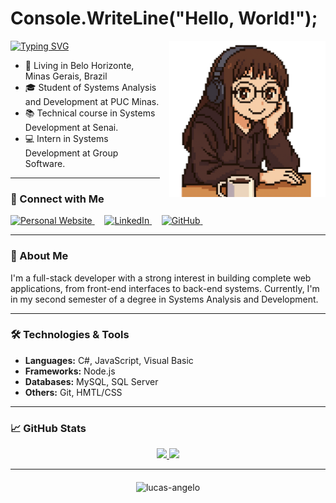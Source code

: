 # Console.WriteLine("Hello, World!");

<p float="left">
  <a href="https://git.io/typing-svg">
     <img src="https://readme-typing-svg.demolab.com?font=Fira+Code&pause=1000&color=F74C6AFF&random=false&width=499&height=40&lines=Hey%2F+I'm+Ma%C3%ADra.+I'm+into+computer+stuff." alt="Typing SVG" />
  </a>

   <img src="https://github.com/mairamendes/mairamendes/blob/main/pixelart%20(1).png" width="250" align="right" style="margin-left: 15px;">

- 📍 Living in Belo Horizonte, Minas Gerais, Brazil
- 🎓 Student of Systems Analysis and Development at PUC Minas.
- 📚 Technical course in Systems Development at Senai.
- 💻 Intern in Systems Development at Group Software.

---

### 🤝 Connect with Me

<p align="left">
  <a href="https://web-portfolio-lovat-delta.vercel.app/">
    <img src="https://img.shields.io/badge/-Personal%20Website-0A0A0A?style=flat&logo=globe&logoColor=white" alt="Personal Website"/>
  </a>
  &nbsp;&nbsp;&nbsp;  
  <a href="https://www.linkedin.com/in/mairamndes/">
    <img src="https://img.shields.io/badge/-LinkedIn-blue?style=flat&logo=Linkedin&logoColor=white" alt="LinkedIn"/>
  </a>
  &nbsp;&nbsp;&nbsp;
  <a href="https://github.com/mairamendes">
    <img src="https://img.shields.io/badge/-GitHub-black?style=flat&logo=github&logoColor=white" alt="GitHub"/>
  </a>
  &nbsp;&nbsp;&nbsp;
</p>

---

### 📖 About Me

I'm a full-stack developer with a strong interest in building complete web applications, from front-end interfaces to back-end systems. Currently, I'm in my second semester of a degree in Systems Analysis and Development.

---

### 🛠️ Technologies & Tools
- **Languages:** C#, JavaScript, Visual Basic
- **Frameworks:** Node.js
- **Databases:** MySQL, SQL Server
- **Others:** Git, HMTL/CSS
  
---

### 📈 GitHub Stats

<div align="center">
  <a href="https://github.com/mairamendes">
    <img height="180em" src="https://github-readme-stats.vercel.app/api?username=mairamendes&show_icons=true&hide_border=true&theme=dracula"/>
  </a>
  <a href="https://github.com/mairamendes">
    <img height="180em" src="https://github-readme-stats.vercel.app/api/top-langs/?username=mairamendes&layout=compact&hide_border=true&theme=dracula"/>
  </a>
</div>

---

<div style="text-align: center; margin-top: 20px;">
  <img src="https://komarev.com/ghpvc/?username=mairamendes&label=Profile%20views&color=0e75b6&style=flat" alt="lucas-angelo"/>
</div>
